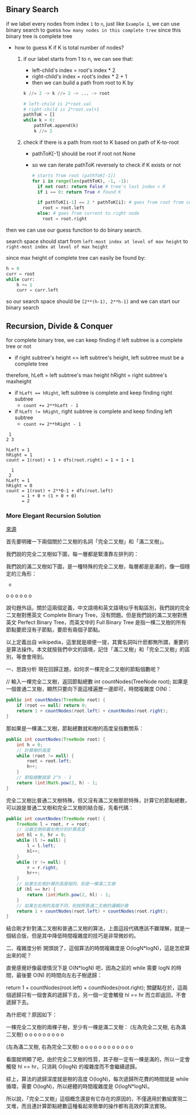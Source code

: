 ## Binary Search

if we label every nodes from index `1` to `n`, just like `Example 1`,
we can use binary search to guess `how many nodes in this complete tree` since this binary tree is complete tree

- how to guess K if K is total number of nodes?
  1. if our label starts from 1 to n, we can see that:

        - left-child's index = root's index * 2
        - right-child's index = root's index * 2 + 1
        - then we can build a path from root to K by
      ```python
      k //= 2 -> k //= 2 -> ... -> root

      # left-child is 2*root.val
      # right-child is 2*root.val+1
      pathToK = []
      while k > 0:
          pathToK.append(k)
          k //= 2
      ```
  2. check if there is a path from root to K based on path of K-to-root
     
     - pathToK[-1] should be root if root not None
     - so we can iterate pathToK reversely to check if K exists or not

        ```python
        # starts from root (pathToK[-1])
        for i in range(len(pathToK), -1, -1):
          if not root: return False # tree's last index < K
          if i == 0: return True # found K

          if pathToK[i-1] == 2 * pathToK[i]: # goes from root from current to left node
            root = root.left
          else: # goes from current to right node
            root = root.right
        ```

then we can use our guess function to do binary search.

search space should start from `left-most index at level of max height` to `right-most index at level of max height`

since max height of complete tree can easily be found by:
```python
h = 0
curr = root
while curr:
    h += 1
    curr = curr.left
```

so our search space should be `[2**(h-1), 2**h-1]`
and we can start our binary search

## Recursion, Divide & Conquer

for complete binary tree, we can keep finding if left subtree is a complete tree or not

- if right subtree's height == left subtree's height, left subtree must be a complete tree

therefore,
hLeft = left subtree's max height
hRight = right subtree's maxheight
- if `hLeft == hRight`, left subtree is complete and keep finding right subtree
  - `count += 2**hLeft - 1`
- if `hLeft != hRight`, right subtree is complete and keep finding left subtree
  - `count += 2**hRight - 1`

```
 1
2 3

hLeft = 1
hRight = 1
count = 1(root) + 1 + dfs(root.right) = 1 + 1 + 1
```

```
  1
 2 
hLeft = 1
hRight = 0
count = 1(root) + 2**0-1 + dfs(root.left)
      = 1 + 0 + (1 + 0 + 0)
      = 2
```

### More Elegant Recursion Solution

[來源](https://labuladong.github.io/algo/2/21/48/)

首先要明確一下兩個關於二叉樹的名詞「完全二叉樹」和「滿二叉樹」。

我們說的完全二叉樹如下圖，每一層都是緊湊靠左排列的：


我們說的滿二叉樹如下圖，是一種特殊的完全二叉樹，每層都是是滿的，像一個穩定的三角形：

     o
   o   o
  o o o o


說句題外話，關於這兩個定義，中文語境和英文語境似乎有點區別，我們說的完全二叉樹對應英文 Complete Binary Tree，沒有問題。但是我們說的滿二叉樹對應英文 Perfect Binary Tree，而英文中的 Full Binary Tree 是指一棵二叉樹的所有節點要麽沒有子節點，要麽有兩個子節點。

以上定義出自 wikipedia，這里就是順便一提，其實名詞叫什麽都無所謂，重要的是算法操作。本文就按我們中文的語境，記住「滿二叉樹」和「完全二叉樹」的區別，等會會用到。

一、思路分析
現在回歸正題，如何求一棵完全二叉樹的節點個數呢？

// 輸入一棵完全二叉樹，返回節點總數
int countNodes(TreeNode root);
如果是一個普通二叉樹，顯然只要向下面這樣遍歷一邊即可，時間複雜度 O(N)：

```java
public int countNodes(TreeNode root) {
    if (root == null) return 0;
    return 1 + countNodes(root.left) + countNodes(root.right);
}
```

那如果是一棵滿二叉樹，節點總數就和樹的高度呈指數關系：

```java
public int countNodes(TreeNode root) {
    int h = 0;
    // 計算樹的高度
    while (root != null) {
        root = root.left;
        h++;
    }
    // 節點總數就是 2^h - 1
    return (int)Math.pow(2, h) - 1;
}
```

完全二叉樹比普通二叉樹特殊，但又沒有滿二叉樹那麽特殊，計算它的節點總數，可以說是普通二叉樹和完全二叉樹的結合版，先看代碼：

``` java
public int countNodes(TreeNode root) {
    TreeNode l = root, r = root;
    // 沿最左側和最右側分別計算高度
    int hl = 0, hr = 0;
    while (l != null) {
        l = l.left;
        hl++;
    }
    while (r != null) {
        r = r.right;
        hr++;
    }
    // 如果左右側計算的高度相同，則是一棵滿二叉樹
    if (hl == hr) {
        return (int)Math.pow(2, hl) - 1;
    }
    // 如果左右側的高度不同，則按照普通二叉樹的邏輯計算
    return 1 + countNodes(root.left) + countNodes(root.right);
}
```

結合剛才針對滿二叉樹和普通二叉樹的算法，上面這段代碼應該不難理解，就是一個結合版，但是其中降低時間複雜度的技巧是非常微妙的。

二、複雜度分析
開頭說了，這個算法的時間複雜度是 O(logN*logN)，這是怎麽算出來的呢？

直覺感覺好像最壞情況下是 O(N*logN) 吧，因為之前的 while 需要 logN 的時間，最後要 O(N) 的時間向左右子樹遞歸：

return 1 + countNodes(root.left) + countNodes(root.right);
關鍵點在於，這兩個遞歸只有一個會真的遞歸下去，另一個一定會觸發 hl == hr 而立即返回，不會遞歸下去。

為什麽呢？原因如下：

一棵完全二叉樹的兩棵子樹，至少有一棵是滿二叉樹：
(左為完全二叉樹, 右為滿二叉樹)
        o
    o       o
  o   o   o   o
 o o 

 (左為滿二叉樹, 右為完全二叉樹)
        o
    o       o
  o   o   o   o
 o o o o o

看圖就明顯了吧，由於完全二叉樹的性質，其子樹一定有一棵是滿的，所以一定會觸發 hl == hr，只消耗 O(logN) 的複雜度而不會繼續遞歸。

綜上，算法的遞歸深度就是樹的高度 O(logN)，每次遞歸所花費的時間就是 while 循環，需要 O(logN)，所以總體的時間複雜度是 O(logN*logN)。

所以說，「完全二叉樹」這個概念還是有它存在的原因的，不僅適用於數組實現二叉堆，而且連計算節點總數這種看起來簡單的操作都有高效的算法實現。